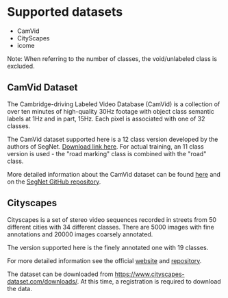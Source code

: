 # Supported datasets

- CamVid
- CityScapes
- icome

Note: When referring to the number of classes, the void/unlabeled class is excluded.

## CamVid Dataset

The Cambridge-driving Labeled Video Database (CamVid) is a collection of over ten minutes of high-quality 30Hz footage with object class semantic labels at 1Hz and in part, 15Hz. Each pixel is associated with one of 32 classes.

The CamVid dataset supported here is a 12 class version developed by the authors of SegNet. [Download link here](https://github.com/alexgkendall/SegNet-Tutorial/tree/master/CamVid). For actual training, an 11 class version is used - the "road marking" class is combined with the "road" class.

More detailed information about the CamVid dataset can be found [here](http://mi.eng.cam.ac.uk/research/projects/VideoRec/CamVid/) and on the [SegNet GitHub repository](https://github.com/alexgkendall/SegNet-Tutorial).

## Cityscapes

Cityscapes is a set of stereo video sequences recorded in streets from 50 different cities with 34 different classes. There are 5000 images with fine annotations and 20000 images coarsely annotated.

The version supported here is the finely annotated one with 19 classes.

For more detailed information see the official [website](https://www.cityscapes-dataset.com/) and [repository](https://github.com/mcordts/cityscapesScripts).

The dataset can be downloaded from https://www.cityscapes-dataset.com/downloads/. At this time, a registration is required to download the data.
